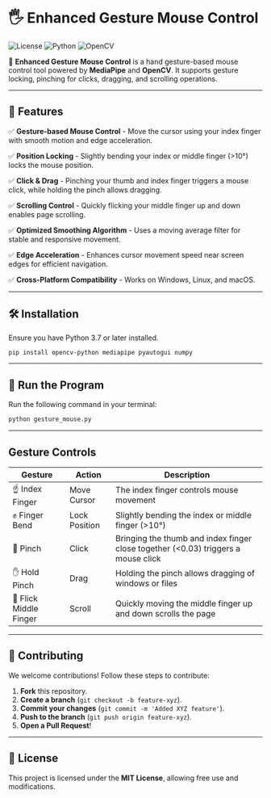 # 🖐️ Enhanced Gesture Mouse Control

![License](https://img.shields.io/badge/License-MIT-blue.svg)
![Python](https://img.shields.io/badge/Python-3.7%2B-brightgreen.svg)
![OpenCV](https://img.shields.io/badge/OpenCV-Supported-orange.svg)

🚀 **Enhanced Gesture Mouse Control** is a hand gesture-based mouse control tool powered by **MediaPipe** and **OpenCV**. It supports gesture locking, pinching for clicks, dragging, and scrolling operations.

---

## 🎯 Features

✅ **Gesture-based Mouse Control** - Move the cursor using your index finger with smooth motion and edge acceleration.

✅ **Position Locking** - Slightly bending your index or middle finger (>10°) locks the mouse position.

✅ **Click & Drag** - Pinching your thumb and index finger triggers a mouse click, while holding the pinch allows dragging.

✅ **Scrolling Control** - Quickly flicking your middle finger up and down enables page scrolling.

✅ **Optimized Smoothing Algorithm** - Uses a moving average filter for stable and responsive movement.

✅ **Edge Acceleration** - Enhances cursor movement speed near screen edges for efficient navigation.

✅ **Cross-Platform Compatibility** - Works on Windows, Linux, and macOS.

---


## 🛠️ Installation

Ensure you have Python 3.7 or later installed.

```bash
pip install opencv-python mediapipe pyautogui numpy
```

---

## 🚀 Run the Program

Run the following command in your terminal:

```bash
python gesture_mouse.py
```

---

## Gesture Controls

| Gesture | Action | Description |
|---|---|---|
| ☝️ Index Finger | Move Cursor | The index finger controls mouse movement |
| ✊ Finger Bend | Lock Position | Slightly bending the index or middle finger (>10°) |
| 🤏 Pinch | Click | Bringing the thumb and index finger close together (<0.03) triggers a mouse click |
| ✋ Hold Pinch | Drag | Holding the pinch allows dragging of windows or files |
| 🖖 Flick Middle Finger | Scroll | Quickly moving the middle finger up and down scrolls the page |

---


## 🤝 Contributing

We welcome contributions! Follow these steps to contribute:

1. **Fork** this repository.
2. **Create a branch** (`git checkout -b feature-xyz`).
3. **Commit your changes** (`git commit -m 'Added XYZ feature'`).
4. **Push to the branch** (`git push origin feature-xyz`).
5. **Open a Pull Request**!

---

## 📜 License

This project is licensed under the **MIT License**, allowing free use and modifications.


